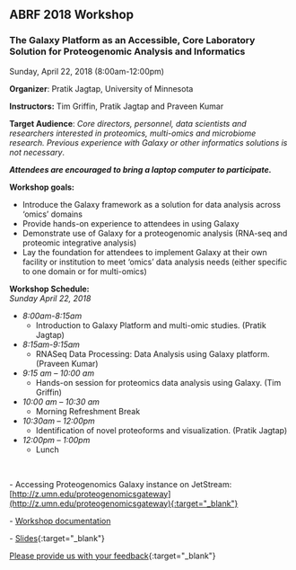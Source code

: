 ## **ABRF 2018 Workshop**

### **The Galaxy Platform as an Accessible, Core Laboratory Solution for Proteogenomic Analysis and Informatics**
Sunday, April 22, 2018 (8:00am-12:00pm) 

**Organizer**: Pratik Jagtap, University of Minnesota

**Instructors:**  Tim Griffin, Pratik Jagtap and Praveen Kumar

**Target Audience**: _Core directors, personnel, data scientists and researchers interested in proteomics, multi-omics and microbiome research. Previous experience with Galaxy or other informatics solutions is not necessary_.


**_Attendees are encouraged to bring a laptop computer to participate._**
<br>

**Workshop goals:**

- Introduce the Galaxy framework as a solution for data analysis across ‘omics’ domains
- Provide hands-on experience to attendees in using Galaxy
- Demonstrate use of Galaxy for a proteogenomic analysis (RNA-seq and proteomic integrative analysis)
- Lay the foundation for attendees to implement Galaxy at their own facility or institution to meet ‘omics’ data analysis needs (either specific to one domain or for multi-omics)

**Workshop Schedule:**
<br>
_Sunday April 22, 2018_
 
- *8:00am-8:15am*
    - Introduction to Galaxy Platform and multi-omic studies. (Pratik Jagtap)
- *8:15am-9:15am*
    - RNASeq Data Processing: Data Analysis using Galaxy platform. (Praveen Kumar)
- *9:15 am – 10:00 am* 
    - Hands-on session for proteomics data analysis using Galaxy. (Tim Griffin)
- *10:00 am – 10:30 am* 
    - Morning Refreshment Break
- *10:30am – 12:00pm*
    - Identification of novel proteoforms and visualization. (Pratik Jagtap)
- *12:00pm – 1:00pm*
    - Lunch

<br>

\- Accessing Proteogenomics Galaxy instance on JetStream: [http://z.umn.edu/proteogenomicsgateway](http://z.umn.edu/proteogenomicsgateway){:target="_blank"}

\- [Workshop documentation]()

\- [Slides](){:target="_blank"}


[Please provide us with your feedback](https://z.umn.edu/asms2017fb){:target="_blank"}


